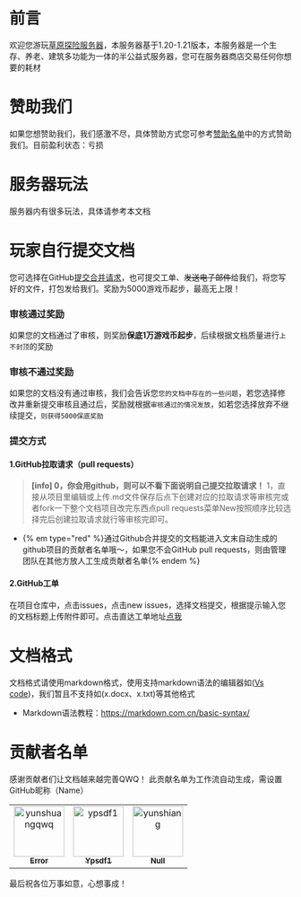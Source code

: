 # 前言
欢迎您游玩[草原探险服务器](https://play.ypshidifu.cn/)，本服务器基于1.20-1.21版本，本服务器是一个生存、养老、建筑多功能为一体的半公益式服务器，您可在服务器商店交易任何你想要的耗材

# 赞助我们
如果您想赞助我们，我们感激不尽，具体赞助方式您可参考[赞助名单](https://www.ypshidifu.cn/wikis/sponsor.html)中的方式赞助我们。目前盈利状态：亏损

# 服务器玩法
服务器内有很多玩法，具体请参考本文档

# 玩家自行提交文档
您可选择在GitHub[提交合并请求](https://github.com/yunshuangqwq/mccaoyuantxwiki/pulls)，也可提交工单、~~发送电子邮件~~给我们，将您写好的文件，打包发给我们。奖励为5000游戏币起步，最高无上限！
### 审核通过奖励
如果您的文档通过了审核，则奖励**保底1万游戏币起步**，后续根据文档质量进行`上不封顶`的奖励
### 审核不通过奖励
如果您的文档没有通过审核，我们会告诉您`您的文档中存在的一些问题`，若您选择修改并重新提交审核且通过后，奖励就根据`审核通过的情况发放`，如若您选择放弃不继续提交，`则获得5000保底奖励`

### 提交方式
#### 1.GitHub拉取请求（pull requests）
> **[info] 0，你会用github，则可以不看下面说明自己提交拉取请求！**
> 1，直接从项目里编辑或上传.md文件保存后点下创建对应的拉取请求等审核完或者fork一下整个文档项目改完东西点pull requests菜单New按照顺序比较选择完后创建拉取请求就行等审核完即可。

- {% em type="red" %}通过Github合并提交的文档能进入文末自动生成的github项目的贡献者名单哦～，如果您不会GitHub pull requests，则由管理团队在其他方放人工生成贡献者名单{% endem %}

#### 2.GitHub工单
在项目仓库中，点击issues，点击new issues，选择文档提交，根据提示输入您的文档标题上传附件即可。点击直达工单地址[点我](https://github.com/yunshuangqwq/mccaoyuantxwiki/issues/new/choose)

# 文档格式
文档格式请使用markdown格式，使用支持markdown语法的编辑器如([Vs code](https://code.visualstudio.com/))，我们暂且不支持如(x.docx、x.txt)等其他格式<br>
- Markdown语法教程：https://markdown.com.cn/basic-syntax/

# 贡献者名单
感谢贡献者们让文档越来越完善QWQ！
此贡献名单为工作流自动生成，需设置GitHub昵称（Name）
<!-- readme: contributors -start -->
<table>
<tr>
    <td align="center">
        <a href="https://github.com/yunshuangqwq">
            <img src="https://avatars.githubusercontent.com/u/79011008?v=4" width="90;" alt="yunshuangqwq"/>
            <br />
            <sub><b>Error</b></sub>
        </a>
    </td>
    <td align="center">
        <a href="https://github.com/ypsdf1">
            <img src="https://avatars.githubusercontent.com/u/193349961?v=4" width="90;" alt="ypsdf1"/>
            <br />
            <sub><b>Ypsdf1</b></sub>
        </a>
    </td>
    <td align="center">
        <a href="https://github.com/yunshiang">
            <img src="https://avatars.githubusercontent.com/u/183727969?v=4" width="90;" alt="yunshiang"/>
            <br />
            <sub><b>Null</b></sub>
        </a>
    </td></tr>
</table>
<!-- readme: contributors -end -->
最后祝各位万事如意，心想事成！
